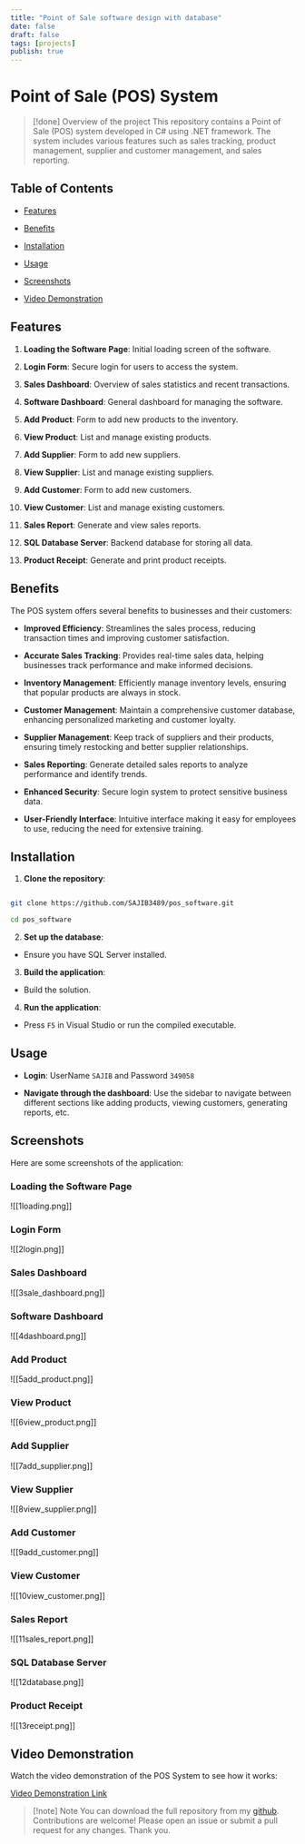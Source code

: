 ```yaml
---
title: "Point of Sale software design with database"
date: false
draft: false
tags: [projects]
publish: true
---
```


# Point of Sale (POS) System

  
>[!done] Overview of the project
>This repository contains a Point of Sale (POS) system developed in C# using .NET framework. The system includes various features such as sales tracking, product management, supplier and customer management, and sales reporting.

  

## Table of Contents

  

- [Features](#features)

- [Benefits](#benefits)

- [Installation](#installation)

- [Usage](#usage)

- [Screenshots](#screenshots)

- [Video Demonstration](#video-demonstration)

  

## Features

  

1. **Loading the Software Page**: Initial loading screen of the software.

2. **Login Form**: Secure login for users to access the system.

3. **Sales Dashboard**: Overview of sales statistics and recent transactions.

4. **Software Dashboard**: General dashboard for managing the software.

5. **Add Product**: Form to add new products to the inventory.

6. **View Product**: List and manage existing products.

7. **Add Supplier**: Form to add new suppliers.

8. **View Supplier**: List and manage existing suppliers.

9. **Add Customer**: Form to add new customers.

10. **View Customer**: List and manage existing customers.

11. **Sales Report**: Generate and view sales reports.

12. **SQL Database Server**: Backend database for storing all data.

13. **Product Receipt**: Generate and print product receipts.

  

## Benefits

  

The POS system offers several benefits to businesses and their customers:

  

- **Improved Efficiency**: Streamlines the sales process, reducing transaction times and improving customer satisfaction.

- **Accurate Sales Tracking**: Provides real-time sales data, helping businesses track performance and make informed decisions.

- **Inventory Management**: Efficiently manage inventory levels, ensuring that popular products are always in stock.

- **Customer Management**: Maintain a comprehensive customer database, enhancing personalized marketing and customer loyalty.

- **Supplier Management**: Keep track of suppliers and their products, ensuring timely restocking and better supplier relationships.

- **Sales Reporting**: Generate detailed sales reports to analyze performance and identify trends.

- **Enhanced Security**: Secure login system to protect sensitive business data.

- **User-Friendly Interface**: Intuitive interface making it easy for employees to use, reducing the need for extensive training.

  

## Installation

  

1. **Clone the repository**:

```sh

git clone https://github.com/SAJIB3489/pos_software.git

cd pos_software

```

  

2. **Set up the database**:

- Ensure you have SQL Server installed.

  

3. **Build the application**:

- Build the solution.

  

4. **Run the application**:

- Press `F5` in Visual Studio or run the compiled executable.

  

## Usage

  

- **Login**: UserName ``SAJIB`` and Password ``349058``

- **Navigate through the dashboard**: Use the sidebar to navigate between different sections like adding products, viewing customers, generating reports, etc.

  

## Screenshots

  

Here are some screenshots of the application:

  

### Loading the Software Page

![[1loading.png]]

  

### Login Form

![[2login.png]]

  

### Sales Dashboard

![[3sale_dashboard.png]]

  

### Software Dashboard

![[4dashboard.png]]

  

### Add Product

![[5add_product.png]]

  

### View Product

![[6view_product.png]]

  

### Add Supplier

![[7add_supplier.png]]

  

### View Supplier

![[8view_supplier.png]]

  

### Add Customer

![[9add_customer.png]]

  

### View Customer

![[10view_customer.png]]

  

### Sales Report

![[11sales_report.png]]

  

### SQL Database Server

![[12database.png]]

  

### Product Receipt

![[13receipt.png]]

  
  

## Video Demonstration

  

Watch the video demonstration of the POS System to see how it works:

[Video Demonstration Link](https://github.com/SAJIB3489/pos_software/blob/main/attachment/Software_demostration.wmv)

  

>[!note] Note 
> You can download the full repository from my [github](https://github.com/SAJIB3489/pos_software.git). Contributions are welcome! Please open an issue or submit a pull request for any changes. Thank you.